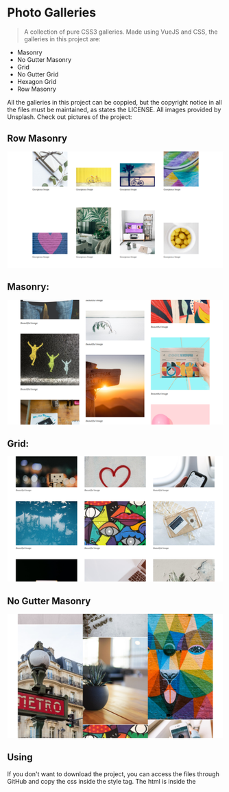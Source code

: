 # Photo Galleries

> A collection of pure CSS3 galleries. Made using VueJS and CSS, the galleries in this project are:

- Masonry
- No Gutter Masonry
- Grid
- No Gutter Grid
- Hexagon Grid
- Row Masonry

All the galleries in this project can be coppied, but the copyright notice in all the files must be maintained, as states the LICENSE. All images provided by Unsplash. Check out pictures of the project:

## Row Masonry

![](./src/assets/images/row-masonry.png)

## Masonry:

![](./src/assets/images/masonry.png)

## Grid:

![](./src/assets/images/grid.png)

## No Gutter Masonry

![](./src/assets/images/masonry-no-gutter.png)

## Using

If you don't want to download the project, you can access the files through GitHub and copy the css inside the style tag. The html is inside the <template> tag. Just remove the v-for and the :key attributes from the inner tag of the gallery wrapper and copy that tag many times. Like so:

```html
<div class="grid-wrapper">
  <div class="grid">
    <div class="block">
      <div class="image-mask">
        <img
          src="https://images.unsplash.com/photo-1469854523086-cc02fe5d8800?ixlib=rb-1.2.1&ixid=eyJhcHBfaWQiOjEyMDd9&auto=format&fit=crop&w=708&q=80"
          alt=""
        />
      </div>
      <p class="description">Beautiful Image</p>
    </div>
    <div class="block">
      <div class="image-mask">
        <img
          src="https://images.unsplash.com/photo-1469854523086-cc02fe5d8800?ixlib=rb-1.2.1&ixid=eyJhcHBfaWQiOjEyMDd9&auto=format&fit=crop&w=708&q=80"
          alt=""
        />
      </div>
      <p class="description">Beautiful Image</p>
    </div>
    ...
  </div>
</div>
```

If you want to download the entire project. Follow the following steps. After downloading the project, you can go into a console and cd the main project folder:

```sh
cd photo-galleries
```

And, then:

```sh
npm run dev
```

## Meta

Creator: Eduardo Migueis

Distributed under the APACHE 2.0 LICENSE. See `LICENSE` for more informaton.

[https://github.com/edumigueis/photo-galleries](https://github.com/edumigueis)
